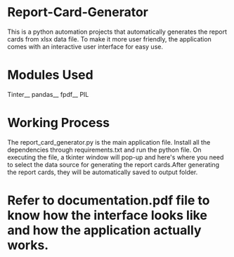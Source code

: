 # Report-Card-Generator

This is a python automation projects that automatically generates the report cards from xlsx data file. To make it more user friendly, the application comes with an interactive user interface for easy use.

# Modules Used 

Tinter__
pandas__
fpdf__
PIL 


# Working Process

The report_card_generator.py is the main application file. Install all the dependencies through requirements.txt and run the python file. On executing the file,
a tkinter window will pop-up and here's where you need to select the data source for generating the report cards.After generating the report cards, they will be automatically saved to output folder.


# Refer to documentation.pdf file to know how the interface looks like and how the application actually works.
